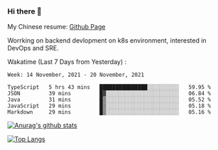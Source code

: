 ### Hi there 👋

My Chinese resume: [Github Page](https://spencercjh.github.io/resume/)

Worrking on backend devlopment on k8s environment, interested in DevOps and SRE.

Wakatime (Last 7 Days from Yesterday) :

<!--START_SECTION:waka-->
```text
Week: 14 November, 2021 - 20 November, 2021

TypeScript   5 hrs 43 mins   ███████████████░░░░░░░░░░   59.95 % 
JSON         39 mins         █▓░░░░░░░░░░░░░░░░░░░░░░░   06.84 % 
Java         31 mins         █▒░░░░░░░░░░░░░░░░░░░░░░░   05.52 % 
JavaScript   29 mins         █▒░░░░░░░░░░░░░░░░░░░░░░░   05.18 % 
Markdown     29 mins         █▒░░░░░░░░░░░░░░░░░░░░░░░   05.16 % 
```
<!--END_SECTION:waka-->

[![Anurag's github stats](https://github-readme-stats.vercel.app/api?username=spencercjh&theme=tokyonight&show_icons=true)](https://github.com/anuraghazra/github-readme-stats)

[![Top Langs](https://github-readme-stats.vercel.app/api/top-langs/?username=spencercjh&layout=compact&theme=tokyonight)](https://github.com/anuraghazra/github-readme-stats)
